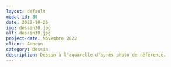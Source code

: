 ```yaml
---
layout: default
modal-id: 30
date: 2022-10-26
img: dessin30.jpg
alt: dessin30.jpg
project-date: Novembre 2022
client: Auncun
category: Dessin
description: Dessin à l'aquarelle d'après photo de référence. 
---
```


